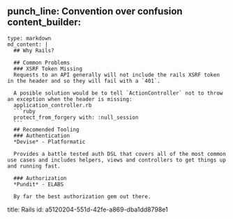 punch_line: Convention over confusion
content_builder:
  - 
    type: markdown
    md_content: |
      ## Why Rails?
      
      ## Common Problems
      ### XSRF Token Missing
      Requests to an API generally will not include the rails XSRF token in the header and so they will fail with a `401`.
      
      A posible solution would be to tell `ActionController` not to throw an exception when the header is missing:
      application_controller.rb
      ```ruby
      protect_from_forgery with: :null_session
      ```
      ## Recomended Tooling
      ### Authentication
      *Devise* - Platformatic
      
      Provides a battle tested auth DSL that covers all of the most common use cases and includes helpers, views and controllers to get things up and running fast.
      
      ### Authorization
      *Pundit* - ELABS
      
      By far the best authorization gem out there.
title: Rails
id: a5120204-551d-42fe-a869-dba1dd8798e1
